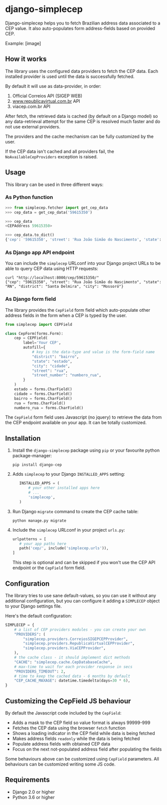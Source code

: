# django-simplecep

Django-simplecep helps you to fetch Brazilian address data associated to a CEP
value. It also auto-populates form address-fields based on provided CEP.

Example:
[image] 

## How it works

The library uses the configured data providers to fetch the CEP data.
Each installed provider is used until the data is successfully fetched.

By default it will use as data-provider, in order:
  1. Official Correios API (SIGEP WEB)
  2. www.republicavirtual.com.br API
  3. viacep.com.br API
  
After fetch, the retrieved data is cached (by default on a Django model)
so any data-retrieval attempt for the same CEP is resolved much faster and
do not use external providers.

The providers and the cache mechanism can be fully customized by the user.

If the CEP data isn't cached and all providers fail,
the `NoAvailableCepProviders` exception is raised.

## Usage

This library can be used in three different ways:

### As Python function

```python
>>> from simplecep.fetcher import get_cep_data
>>> cep_data = get_cep_data('59615350')

>>> cep_data
<CEPAddress 59615350>

>>> cep_data.to_dict()
{'cep': '59615350', 'street': 'Rua João Simão do Nascimento', 'state': 'RN', 'district': 'Santa Delmira', 'city': 'Mossoró'}
```

### As Django app API endpoint

You can include the `simplecep` URLconf into your Django project URLs to be
able to query CEP data using HTTP requests:

```shell
curl "http://localhost:8000/cep/59615350/"
{"cep": "59615350", "street": "Rua João Simão do Nascimento", "state": "RN", "district": "Santa Delmira", "city": "Mossoró"}
``` 

### As Django form field

The library provides the `CepField` form field which auto-populate other
address fields in the form when a CEP is typed by the user.

```python
from simplecep import CEPField

class CepForm(forms.Form):
    cep = CEPField(
        label='Your CEP',
        autofill={
            # key is the data-type and value is the form-field name
            "district": "bairro",
            "state": "estado",
            "city": "cidade",
            "street": "rua",
            "street_number": "numbero_rua",
        }
    )
    estado = forms.CharField()
    cidade = forms.CharField()
    bairro = forms.CharField()
    rua = forms.CharField()
    numbero_rua = forms.CharField()
```

The `CepField` form field uses Javascript (no jquery) to retrieve the data
from the CEP endpoint available on your app. It can be totally customized.

## Installation

1. Install the `django-simplecep` package using `pip` or your favourite python
package-manager:

   ```shell
   pip install django-cep
    ```

2. Adds `simplecep` to your Django `INSTALLED_APPS` setting:

    ```python
       INSTALLED_APPS = (
           # your other installed apps here
           # ...
           'simplecep',
       )
    ```
   
3. Run Django `migrate` command to create the CEP cache table:

   ```shell
   python manage.py migrate
    ```

4. Include the `simplecep` URLconf in your project `urls.py`:

    ```python
   urlpatterns = [
       # your app paths here
       path('cep/', include('simplecep.urls')),
   ]
    ```
   
   This step is optional and can be skipped if you won't use the CEP API
   endpoint or the `CepField` form field.

## Configuration

The library tries to use sane default-values, so you can use it without any additional
configuration, but you can configure it adding a `SIMPLECEP` object to your
Django settings file.

Here's the default configuration:

```python
SIMPLECEP = {
    # a list of CEP providers modules - you can create your own
    "PROVIDERS": (
        "simplecep.providers.CorreiosSIGEPCEPProvider",
        "simplecep.providers.RepublicaVirtualCEPProvider",
        "simplecep.providers.ViaCEPProvider",
    ),
    # the cache class - it should implement dict methods
    "CACHE": "simplecep.cache.CepDatabaseCache",
    # max-time to wait for each provider response in secs
    "PROVIDERS_TIMEOUT": 2,
    # time to keep the cached data - 6 months by default
    "CEP_CACHE_MAXAGE": datetime.timedelta(days=30 * 6),
}
```
## Customizing the CepField JS behaviour

By default the Javascript code included by the `CepField`:
- Adds a mask to the CEP field so value format is always 99999-999
- Fetches the CEP data using the browser `fetch` function
- Shows a loading indicator in the CEP field while data is being fetched
- Makes address fields `readonly` while the data is being fetched
- Populate address fields with obtained CEP data
- Focus on the next not-populated address field after populating the fields

Some behaviours above can be customized using `CepField` parameters.
All behaviours can be customized writing some JS code.

## Requirements

* Django 2.0 or higher
* Python 3.6 or higher 
